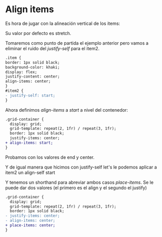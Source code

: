 # Align items

Es hora de jugar con la alineación vertical de los items:

Su valor por defecto es stretch.

Tomaremos como punto de partida el ejemplo anterior pero vamos a eliminar el ruido del _justify-self_ para el item2.

```diff
.item {
border: 1px solid black;
background-color: khaki;
display: flex;
justify-content: center;
align-items: center;
}
#item2 {
- justify-self: start;
}
```

Ahora definimos _align-items_ a _start_ a nivel del contenedor:

```diff
.grid-container {
  display: grid;
  grid-template: repeat(2, 1fr) / repeat(3, 1fr);
  border: 1px solid black;
  justify-items: center;
+ align-items: start;
}
```

Probamos con los valores de end y center.

Y de igual manera que hicimos con justify-self let's le podemos aplicar a item2 un align-self start

Y tenemos un shorthand para abreviar ambos casos
_place-items_. Se le puede dar dos valores (el primero es el align y el segundo el justify)

```diff
.grid-container {
  display: grid;
  grid-template: repeat(2, 1fr) / repeat(3, 1fr);
  border: 1px solid black;
- justify-items: center;
- align-items: center;
+ place-items: center;
}
```
